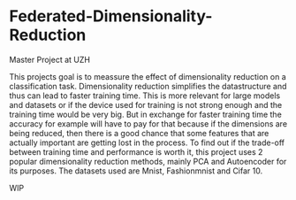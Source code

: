 # Federated-Dimensionality-Reduction
Master Project at UZH

This projects goal is to meassure the effect of dimensionality reduction on a classification task. Dimensionality reduction  simplifies the datastructure and thus can lead to faster training time. This is more relevant for large models and datasets or if the device used for training is not strong enough and the training time would be very big. But in exchange for faster training time the accuracy for example will have to pay for that because if the dimensions are being reduced, then there is a good chance that some features that are actually important are getting lost in the process. To find out if the trade-off between training time and performance is worth it, this project uses 2 popular dimensionality reduction methods, mainly PCA and Autoencoder for its purposes.
The datasets used are Mnist, Fashionmnist and Cifar 10.

WIP